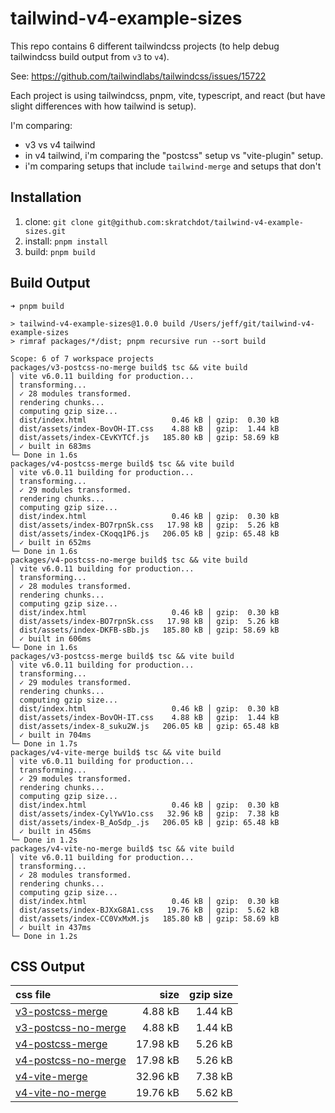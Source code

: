 # tailwind-v4-example-sizes

This repo contains 6 different tailwindcss projects (to help debug tailwindcss build output from `v3` to `v4`).

See: <https://github.com/tailwindlabs/tailwindcss/issues/15722>

Each project is using tailwindcss, pnpm, vite, typescript, and react (but have slight differences with how tailwind is setup).

I'm comparing:

- v3 vs v4 tailwind
- in v4 tailwind, i'm comparing the "postcss" setup vs "vite-plugin" setup.
- i'm comparing setups that include `tailwind-merge` and setups that don't

## Installation

1. clone: `git clone git@github.com:skratchdot/tailwind-v4-example-sizes.git`
2. install: `pnpm install`
3. build: `pnpm build`

## Build Output

```shell
➜ pnpm build

> tailwind-v4-example-sizes@1.0.0 build /Users/jeff/git/tailwind-v4-example-sizes
> rimraf packages/*/dist; pnpm recursive run --sort build

Scope: 6 of 7 workspace projects
packages/v3-postcss-no-merge build$ tsc && vite build
│ vite v6.0.11 building for production...
│ transforming...
│ ✓ 28 modules transformed.
│ rendering chunks...
│ computing gzip size...
│ dist/index.html                   0.46 kB │ gzip:  0.30 kB
│ dist/assets/index-BovOH-IT.css    4.88 kB │ gzip:  1.44 kB
│ dist/assets/index-CEvKYTCf.js   185.80 kB │ gzip: 58.69 kB
│ ✓ built in 683ms
└─ Done in 1.6s
packages/v4-postcss-merge build$ tsc && vite build
│ vite v6.0.11 building for production...
│ transforming...
│ ✓ 29 modules transformed.
│ rendering chunks...
│ computing gzip size...
│ dist/index.html                   0.46 kB │ gzip:  0.30 kB
│ dist/assets/index-BO7rpnSk.css   17.98 kB │ gzip:  5.26 kB
│ dist/assets/index-CKoqq1P6.js   206.05 kB │ gzip: 65.48 kB
│ ✓ built in 652ms
└─ Done in 1.6s
packages/v4-postcss-no-merge build$ tsc && vite build
│ vite v6.0.11 building for production...
│ transforming...
│ ✓ 28 modules transformed.
│ rendering chunks...
│ computing gzip size...
│ dist/index.html                   0.46 kB │ gzip:  0.30 kB
│ dist/assets/index-BO7rpnSk.css   17.98 kB │ gzip:  5.26 kB
│ dist/assets/index-DKFB-sBb.js   185.80 kB │ gzip: 58.69 kB
│ ✓ built in 606ms
└─ Done in 1.6s
packages/v3-postcss-merge build$ tsc && vite build
│ vite v6.0.11 building for production...
│ transforming...
│ ✓ 29 modules transformed.
│ rendering chunks...
│ computing gzip size...
│ dist/index.html                   0.46 kB │ gzip:  0.30 kB
│ dist/assets/index-BovOH-IT.css    4.88 kB │ gzip:  1.44 kB
│ dist/assets/index-8_suku2W.js   206.05 kB │ gzip: 65.48 kB
│ ✓ built in 704ms
└─ Done in 1.7s
packages/v4-vite-merge build$ tsc && vite build
│ vite v6.0.11 building for production...
│ transforming...
│ ✓ 29 modules transformed.
│ rendering chunks...
│ computing gzip size...
│ dist/index.html                   0.46 kB │ gzip:  0.30 kB
│ dist/assets/index-CylYwV1o.css   32.96 kB │ gzip:  7.38 kB
│ dist/assets/index-B_AoSdp_.js   206.05 kB │ gzip: 65.48 kB
│ ✓ built in 456ms
└─ Done in 1.2s
packages/v4-vite-no-merge build$ tsc && vite build
│ vite v6.0.11 building for production...
│ transforming...
│ ✓ 28 modules transformed.
│ rendering chunks...
│ computing gzip size...
│ dist/index.html                   0.46 kB │ gzip:  0.30 kB
│ dist/assets/index-BJXxG8A1.css   19.76 kB │ gzip:  5.62 kB
│ dist/assets/index-CC0VxMxM.js   185.80 kB │ gzip: 58.69 kB
│ ✓ built in 437ms
└─ Done in 1.2s
```

## CSS Output

| css file                                                                                                                                                                  |     size | gzip size |
| :------------------------------------------------------------------------------------------------------------------------------------------------------------------------ | -------: | --------: |
| [v3-postcss-merge](https://raw.githubusercontent.com/skratchdot/tailwind-v4-example-sizes/refs/heads/main/packages/v3-postcss-merge/dist/assets/index-BovOH-IT.css)       |  4.88 kB |   1.44 kB |
| [v3-postcss-no-merge](https://raw.githubusercontent.com/skratchdot/tailwind-v4-example-sizes/refs/heads/main/packages/v3-postcss-no-merge/dist/assets/index-BovOH-IT.css) |  4.88 kB |   1.44 kB |
| [v4-postcss-merge](https://raw.githubusercontent.com/skratchdot/tailwind-v4-example-sizes/refs/heads/main/packages/v4-postcss-merge/dist/assets/index-BO7rpnSk.css)       | 17.98 kB |   5.26 kB |
| [v4-postcss-no-merge](https://raw.githubusercontent.com/skratchdot/tailwind-v4-example-sizes/refs/heads/main/packages/v4-postcss-no-merge/dist/assets/index-BO7rpnSk.css) | 17.98 kB |   5.26 kB |
| [v4-vite-merge](https://raw.githubusercontent.com/skratchdot/tailwind-v4-example-sizes/refs/heads/main/packages/v4-vite-merge/dist/assets/index-CylYwV1o.css)             | 32.96 kB |   7.38 kB |
| [v4-vite-no-merge](https://raw.githubusercontent.com/skratchdot/tailwind-v4-example-sizes/refs/heads/main/packages/v4-vite-no-merge/dist/assets/index-BJXxG8A1.css)       | 19.76 kB |   5.62 kB |
